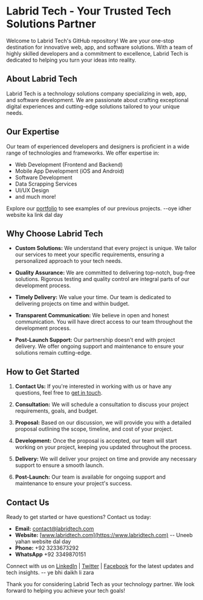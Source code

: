 # Labrid Tech - Your Trusted Tech Solutions Partner

Welcome to Labrid Tech's GitHub repository! We are your one-stop destination for innovative web, app, and software solutions. With a team of highly skilled developers and a commitment to excellence, Labrid Tech is dedicated to helping you turn your ideas into reality.



## About Labrid Tech

Labrid Tech is a technology solutions company specializing in web, app, and software development. We are passionate about crafting exceptional digital experiences and cutting-edge solutions tailored to your unique needs.

## Our Expertise

Our team of experienced developers and designers is proficient in a wide range of technologies and frameworks. We offer expertise in:
- Web Development (Frontend and Backend)
- Mobile App Development (iOS and Android)
- Software Development
- Data Scrapping Services
- UI/UX Design
- and much more!

Explore our [portfolio](https://yourdomain.com/portfolio) to see examples of our previous projects.        --oye idher website ka link dal day

## Why Choose Labrid Tech

- **Custom Solutions:** We understand that every project is unique. We tailor our services to meet your specific requirements, ensuring a personalized approach to your tech needs.

- **Quality Assurance:** We are committed to delivering top-notch, bug-free solutions. Rigorous testing and quality control are integral parts of our development process.

- **Timely Delivery:** We value your time. Our team is dedicated to delivering projects on time and within budget.

- **Transparent Communication:** We believe in open and honest communication. You will have direct access to our team throughout the development process.

- **Post-Launch Support:** Our partnership doesn't end with project delivery. We offer ongoing support and maintenance to ensure your solutions remain cutting-edge.

## How to Get Started

1. **Contact Us:** If you're interested in working with us or have any questions, feel free to [get in touch](labridtech@gmail.com).

2. **Consultation:** We will schedule a consultation to discuss your project requirements, goals, and budget.

3. **Proposal:** Based on our discussion, we will provide you with a detailed proposal outlining the scope, timeline, and cost of your project.

4. **Development:** Once the proposal is accepted, our team will start working on your project, keeping you updated throughout the process.

5. **Delivery:** We will deliver your project on time and provide any necessary support to ensure a smooth launch.

6. **Post-Launch:** Our team is available for ongoing support and maintenance to ensure your project's success.

## Contact Us

Ready to get started or have questions? Contact us today:

- **Email:** [contact@labridtech.com](labridtech@gmail.com)
- **Website:** [www.labridtech.com](https://www.labridtech.com)            --  Uneeb yahan website dal day
- **Phone:** +92 3233673292
- **WhatsApp** +92 3349870151

Connect with us on [LinkedIn](https://www.linkedin.com/company/LabridTech) | [Twitter](https://twitter.com/labridtech) | [Facebook](https://www.facebook.com/labridtech) for the latest updates and tech insights. -- ye bhi daikh li zara

Thank you for considering Labrid Tech as your technology partner. We look forward to helping you achieve your tech goals!


<!---
LabridTech/LabridTech is a ✨ special ✨ repository because its `README.md` (this file) appears on your GitHub profile.
You can click the Preview link to take a look at your changes.
--->
